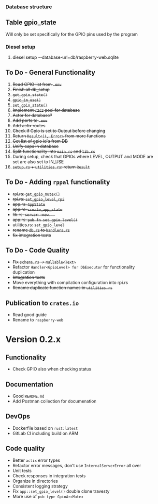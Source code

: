 ### Database structure
## Table gpio_state
Will only be set specifically for the GPIO pins used by the program

### Diesel setup
1. diesel setup --database-url=db/raspberry-web.sqlite

## To Do - General Functionality
1. <s>Read GPIO list from `.env`</s>
2. <s>Finish all db_setup</s>
3. <s>`get_gpio_state()`</s>
4. <s>`gpio_in_use()`</s>
5. <s>`set_gpio_state()`</s>
6. <s>Implement `r2d2` pool for database</s>
7. <s>Actor for database?</s>
8. <s>Add ports to `.env`</s>
9. <s>Add actix routes</s>
10. <s>Check if Gpio is set to Outout before changing</s>
11. <s>Return `Result<(), Error>` from more functions</s>
13. <s>Get list of gpio id's from DB</s>
14. <s>Unify caps in database</s>
15. <s>Split functionality into `main.rs` and `lib.rs`</s>
17. During setup, check that GPIOs where LEVEL, OUTPUT and MODE are set are also set to IN_USE
18. <s>`setup.rs` + `utilities.rs`: return `Result` </s>

## To Do - Adding `rppal` functionality
- <s>rpi.rs: `get_gpio_mutex()`</s>
- <s>rpi.rs: `set_gpio_level_rpi`</s>
- <s>app.rs: `AppState`</s>
- <s>app.rs: `create_app_state`</s>
- <s>lib.rs: `server::new...`</s>
- <s>app.rs: `pub fn set_gpio_level()`</s>
- <s>utilities.rs: `set_gpio_level`</s>
- <s>rename `db.rs` to `handlers.rs`</s>
- <s>fix integration tests</s>


## To Do - Code Quality
- <s>Fix `schema.rs` -> `Nullable<Text>`</s>
- Refactor `Handler<GpioLevel> for DbExecutor` for functionality duplication
- <s>Integration tests</s>
- Move everything with compilation configuration into rpi.rs
- <s>Rename duplicate function names in `utilities.rs`</s>

## Publication to `crates.io`
- Read good guide
- Rename to `raspberry-web`

# Version 0.2.x
## Functionality
- Check GPIO also when checking status

## Documentation
- Good `README.md`
- Add Postman collection for documenation

## DevOps
- Dockerfile based on `rust:latest`
- GitLab CI including build on ARM

## Code quality
- Better `actix` error types
- Refactor error messages, don't use `InternalServerError` all over
- Unit tests
- Check responses in integration tests
- Organize in directories
- Consistent logging strategy
- Fix `app::set_gpio_level()` double clone travesty
- More use of `pub type GpioArcMutex`